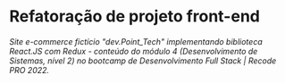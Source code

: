 # Refatoração de projeto front-end #

###### Site e-commerce fictício "dev.Point_Tech" implementando biblioteca React.JS com Redux - conteúdo do módulo 4 (Desenvolvimento de Sistemas, nível 2) no bootcamp de Desenvolvimento Full Stack | Recode PRO 2022.